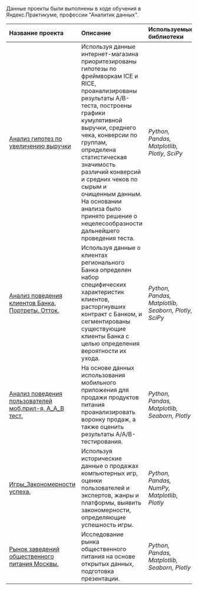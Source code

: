 Данные проекты были выполнены в ходе обучения в Яндекс.Практикуме, профессии "Аналитик данных".

| Название проекта | Описание | Используемые библиотеки | 
| :---------------------- | :---------------------- | :---------------------- |
| [Анализ гипотез по увеличению выручки](https://github.com/bin61-git/pf/tree/master/Analysis%20of%20hypotheses%20to%20increase%20revenue) | Используя данные интернет-магазина приоритезированы гипотезы по фреймворкам ICE и RICE, проанализированы результаты A/B-теста, построены графики кумулятивной выручки, среднего чека, конверсии по группам, определена статистическая значимость различий конверсий и средних чеков по сырым и очищенным данным. На основании анализа было принято решение о нецелесообразности дальнейшего проведения теста.| *Python, Pandas, Matplotlib, Plotly, SciPy* |  
| [Анализ поведения клиентов Банка. Портреты. Отток.](https://github.com/bin61-git/pf/tree/master/Analysis%20of%20the%20behavior%20of%20Bank%20customers.%20Portraits.%20Outflow) | Используя данные о клиентах регионального Банка определен набор специфических характеристик клиентов, расторгнувших контракт с Банком, и сегментированы существующие клиенты Банка с целью определения вероятности их ухода.| *Python, Pandas, Matplotlib, Seaborn, Plotly, SciPy* |  
| [Анализ поведения пользователей моб.прил-я, А_А_В тест.](https://github.com/bin61-git/pf/tree/master/Analysis%20of%20the%20behavior%20of%20mobile%20application%20users%2C%20A_A_B%20test) | На основе данных использования мобильного приложения для продажи продуктов питания проанализировать воронку продаж, а также оценить результаты A/A/B-тестирования. | *Python, Pandas, Matplotlib, Seaborn, Plotly* |  
| [Игры_Закономерности успеха.](https://github.com/bin61-git/pf/tree/master/Games%20Patterns%20of%20success) | Используя исторические данные о продажах компьютерных игр, оценки пользователей и экспертов, жанры и платформы, выявить закономерности, определяющие успешность игры. | *Python, Pandas, NumPy, Matplotlib, Plotly* |  
| [Рынок заведений общественного питания Москвы.](https://github.com/bin61-git/pf/tree/master/The%20market%20of%20public%20catering%20establishments%20in%20Moscow) | Исследование рынка общественного питания на основе открытых данных, подготовка презентации. | *Python, Pandas, Matplotlib, Seaborn, Plotly* |  